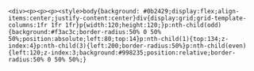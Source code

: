     <div><p><p><p><style>body{background: #0b2429;display:flex;align-items:center;justify-content:center}div{display:grid;grid-template-columns:1fr 1fr 1fr}p{width:120;height:120;}p:nth-child(odd){background:#f3ac3c;border-radius:50% 0 50% 50%;position:absolute;left:80;top:14}p:nth-child(1){top:134;z-index:4}p:nth-child(3){left:200;border-radius:50%}p:nth-child(even){left:120;z-index:3;background:#998235;position:relative;border-radius:50% 0 50% 50%;}
